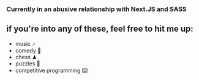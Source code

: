 ### Currently in an abusive relationship with Next.JS and SASS
## if you're into any of these, feel free to hit me up:
- music 🎶
- comedy 🎤
- chess ♟
- puzzles 🧩
- competitive programming ⌨️


<!--
**helggii/helggii** is a ✨ _special_ ✨ repository because its `README.md` (this file) appears on your GitHub profile.

Here are some ideas to get you started:

- 🔭 I’m currently working on ...
- 🌱 I’m currently learning ...
- 👯 I’m looking to collaborate on ...
- 🤔 I’m looking for help with ...
- 💬 Ask me about ...
- 📫 How to reach me: ...
- 😄 Pronouns: ...
- ⚡ Fun fact: ...
-->
